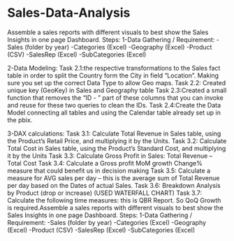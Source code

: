 # Sales-Data-Analysis

Assemble a sales reports with different visuals to best show the Sales Insights in one page Dashboard.
Steps:
1-Data Gathering / Requirement:
-Sales (folder by year)
-Categories (Excel)
-Geography (Excel)
-Product (CSV)
-SalesRep (Excel)
-SubCategories (Excel)

2-Data Modeling: 
Task 2.1:the respective transformations to the Sales fact table in order to split the Country form the City in field “Location”. Making sure you set up the correct Data Type to allow Geo maps.
Task 2.2: Created unique key (GeoKey) in Sales and Geography table
Task 2.3:Created a small function that removes the “ID - ” part of these columns that you can invoke and reuse for these two queries to clean the IDs.
Task 2.4:Create the Data Model connecting all tables and using the Calendar table already set up in the pbix.

3-DAX calculations:
Task 3.1: Calculate Total Revenue in Sales table, using the Product’s Retail Price, and multiplying it by the Units.
Task 3.2: Calculate Total Cost in Sales table, using the Product’s Standard Cost, and multiplying it by the Units
Task 3.3: Calculate Gross Profit in Sales: Total Revenue – Total Cost
Task 3.4: Calculate a Gross profit MoM growth Change% measure that could benefit us in decision making
Task 3.5: Calculate a measure for AVG sales per day – this is the average sum of Total Revenue per day based on the Dates of actual Sales.
Task 3.6: Breakdown Analysis by Product (drop or increase) (USED WATERFALL CHART)
Task 3.7: Calculate the following time measures:
this is QBR Report. So QoQ Growth is required.Assemble a sales reports with different visuals to best show the Sales Insights in one page Dashboard. Steps: 1-Data Gathering / Requirement: -Sales (folder by year) -Categories (Excel) -Geography (Excel) -Product (CSV) -SalesRep (Excel) -SubCategories (Excel) 
